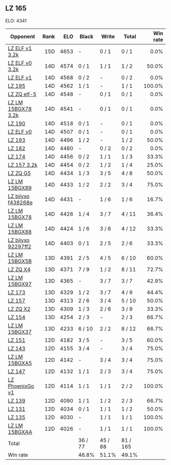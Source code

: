 ## LZ 165 ##

ELO: 4341

Opponent | Rank | ELO | Black | Write | Total | Win rate
---------|-----:|----:|-------|-------|-------|-------:
[LZ ELF v1 3.2k](LZ%20ELF%20v1%203.2k.md) | 15D | 4653 | - | 0 / 1 | 0 / 1 | 0.0%
[LZ ELF v0 3.2k](LZ%20ELF%20v0%203.2k.md) | 14D | 4574 | 0 / 1 | 1 / 1 | 1 / 2 | 50.0%
[LZ ELF v1](LZ%20ELF%20v1.md) | 14D | 4568 | 0 / 2 | - | 0 / 2 | 0.0%
[LZ 195](LZ%20195.md) | 14D | 4562 | 1 / 1 | - | 1 / 1 | 100.0%
[LZ ZQ elf-5](LZ%20ZQ%20elf-5.md) | 14D | 4548 | - | 0 / 1 | 0 / 1 | 0.0%
[LZ LM 15BGX78 3.2k](LZ%20LM%2015BGX78%203.2k.md) | 14D | 4541 | - | 0 / 1 | 0 / 1 | 0.0%
[LZ 190](LZ%20190.md) | 14D | 4518 | 0 / 1 | - | 0 / 1 | 0.0%
[LZ ELF v0](LZ%20ELF%20v0.md) | 14D | 4507 | 0 / 1 | - | 0 / 1 | 0.0%
[LZ 193](LZ%20193.md) | 14D | 4496 | 1 / 2 | - | 1 / 2 | 50.0%
[LZ 182](LZ%20182.md) | 14D | 4480 | - | 0 / 2 | 0 / 2 | 0.0%
[LZ 174](LZ%20174.md) | 14D | 4456 | 0 / 2 | 1 / 1 | 1 / 3 | 33.3%
[LZ 157 3.2k](LZ%20157%203.2k.md) | 14D | 4454 | 0 / 2 | 1 / 2 | 1 / 4 | 25.0%
[LZ ZQ G5](LZ%20ZQ%20G5.md) | 14D | 4434 | 1 / 3 | 3 / 5 | 4 / 8 | 50.0%
[LZ LM 15BGX89](LZ%20LM%2015BGX89.md) | 14D | 4433 | 1 / 2 | 2 / 2 | 3 / 4 | 75.0%
[LZ bjiyxo f438268e](LZ%20bjiyxo%20f438268e.md) | 14D | 4431 | - | 1 / 6 | 1 / 6 | 16.7%
[LZ LM 15BGX78](LZ%20LM%2015BGX78.md) | 14D | 4426 | 1 / 4 | 3 / 7 | 4 / 11 | 36.4%
[LZ LM 15BGX88](LZ%20LM%2015BGX88.md) | 14D | 4424 | 1 / 6 | 3 / 6 | 4 / 12 | 33.3%
[LZ bjiyxo 92297ff2](LZ%20bjiyxo%2092297ff2.md) | 14D | 4403 | 0 / 1 | 2 / 5 | 2 / 6 | 33.3%
[LZ LM 15BGX5B](LZ%20LM%2015BGX5B.md) | 13D | 4391 | 2 / 5 | 4 / 5 | 6 / 10 | 60.0%
[LZ ZQ X4](LZ%20ZQ%20X4.md) | 13D | 4371 | 7 / 9 | 1 / 2 | 8 / 11 | 72.7%
[LZ LM 15BGX97](LZ%20LM%2015BGX97.md) | 13D | 4365 | - | 3 / 7 | 3 / 7 | 42.9%
[LZ 173](LZ%20173.md) | 13D | 4329 | 1 / 2 | 3 / 7 | 4 / 9 | 44.4%
[LZ 157](LZ%20157.md) | 13D | 4313 | 2 / 6 | 3 / 4 | 5 / 10 | 50.0%
[LZ ZQ X2](LZ%20ZQ%20X2.md) | 13D | 4309 | 1 / 3 | 2 / 6 | 3 / 9 | 33.3%
[LZ 154](LZ%20154.md) | 13D | 4254 | 2 / 3 | - | 2 / 3 | 66.7%
[LZ LM 15BGX37](LZ%20LM%2015BGX37.md) | 13D | 4233 | 6 / 10 | 2 / 2 | 8 / 12 | 66.7%
[LZ 151](LZ%20151.md) | 12D | 4182 | 3 / 5 | - | 3 / 5 | 60.0%
[LZ 143](LZ%20143.md) | 12D | 4155 | 3 / 4 | - | 3 / 4 | 75.0%
[LZ LM 15BGXA5](LZ%20LM%2015BGXA5.md) | 12D | 4142 | - | 3 / 4 | 3 / 4 | 75.0%
[LZ 147](LZ%20147.md) | 12D | 4132 | 1 / 1 | 2 / 3 | 3 / 4 | 75.0%
[LZ PhoenixGo v1](LZ%20PhoenixGo%20v1.md) | 12D | 4114 | 1 / 1 | 1 / 1 | 2 / 2 | 100.0%
[LZ 139](LZ%20139.md) | 12D | 4090 | 1 / 1 | 1 / 2 | 2 / 3 | 66.7%
[LZ 131](LZ%20131.md) | 12D | 4034 | 0 / 1 | 1 / 1 | 1 / 2 | 50.0%
[LZ 135](LZ%20135.md) | 12D | 4030 | - | 1 / 1 | 1 / 1 | 100.0%
[LZ LM 15BGXAA](LZ%20LM%2015BGXAA.md) | 12D | 4026 | - | 1 / 1 | 1 / 1 | 100.0%
Total | | | 36 / 77 | 45 / 88 | 81 / 165 | 
Win rate| | | 46.8% | 51.1% | 49.1% | 
